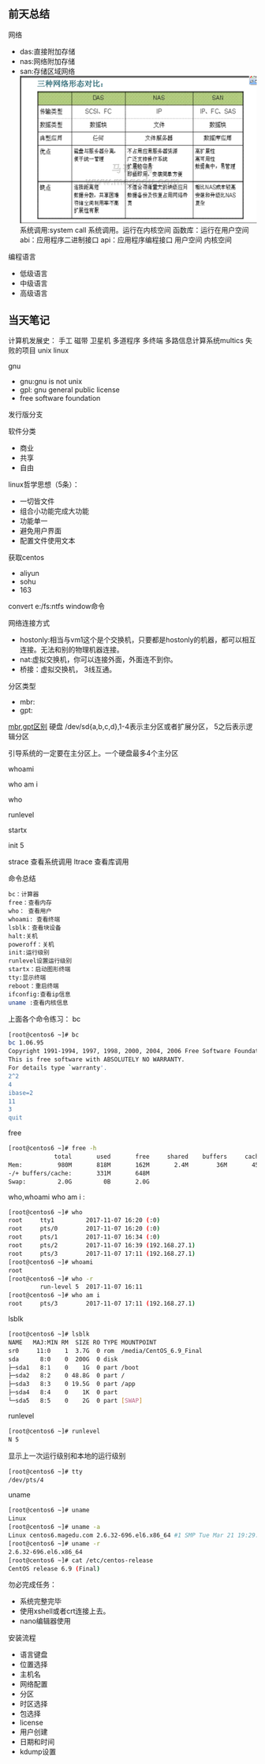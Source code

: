 ## 前天总结
网络
* das:直接附加存储
* nas:网络附加存储
* san:存储区域网络
![das-nas-san对比图](images/das-nas-san.png)
系统调用:system call 系统调用。运行在内核空间
函数库：运行在用户空间
abi：应用程序二进制接口
api：应用程序编程接口
用户空间
内核空间

编程语言
*   低级语言
*   中级语言
*   高级语言

## 当天笔记
计算机发展史：
手工
磁带
卫星机
多道程序
多终端
多路信息计算系统multics 失败的项目
unix
linux

gnu
* gnu:gnu is not unix 
* gpl: gnu general public license
* free software foundation


发行版分支


软件分类
* 商业
* 共享
* 自由

linux哲学思想（5条）：
* 一切皆文件
* 组合小功能完成大功能
* 功能单一
* 避免用户界面
* 配置文件使用文本

获取centos
* aliyun
* sohu
* 163


convert e:/fs:ntfs window命令

网络连接方式
* hostonly:相当与vm1这个是个交换机，只要都是hostonly的机器，都可以相互连接。无法和别的物理机器连接。
* nat:虚拟交换机，你可以连接外面，外面连不到你。
* 桥接：虚拟交换机， 3线互通。

分区类型
* mbr:
* gpt:

[mbr,gpt区别](http://www.xitongcheng.com/jiaocheng/xtazjc_article_15051.html)
硬盘
/dev/sd{a,b,c,d},1-4表示主分区或者扩展分区， 5之后表示逻辑分区

引导系统的一定要在主分区上。一个硬盘最多4个主分区

whoami 

who am i 

who 

runlevel

startx

init 5

strace 查看系统调用
ltrace 查看库调用


命令总结
```bash
bc：计算器
free：查看内存
who： 查看用户
whoami: 查看终端
lsblk：查看块设备
halt:关机
poweroff：关机
init:运行级别
runlevel设置运行级别
startx：启动图形终端
tty:显示终端
reboot：重启终端
ifconfig:查看ip信息
uname :查看内核信息
```

上面各个命令练习：
bc
```bash
[root@centos6 ~]# bc 
bc 1.06.95
Copyright 1991-1994, 1997, 1998, 2000, 2004, 2006 Free Software Foundation, Inc.
This is free software with ABSOLUTELY NO WARRANTY.
For details type `warranty'. 
2^2
4
ibase=2
11
3
quit

```
free
```bash
[root@centos6 ~]# free -h
             total       used       free     shared    buffers     cached
Mem:          980M       818M       162M       2.4M        36M       450M
-/+ buffers/cache:       331M       648M
Swap:         2.0G         0B       2.0G

```
who,whoami who am i :
``` bash
[root@centos6 ~]# who
root     tty1         2017-11-07 16:20 (:0)
root     pts/0        2017-11-07 16:20 (:0)
root     pts/1        2017-11-07 16:34 (:0)
root     pts/2        2017-11-07 16:39 (192.168.27.1)
root     pts/3        2017-11-07 17:11 (192.168.27.1)
[root@centos6 ~]# whoami
root
[root@centos6 ~]# who -r
         run-level 5  2017-11-07 16:11
[root@centos6 ~]# who am i
root     pts/3        2017-11-07 17:11 (192.168.27.1)

```

lsblk
```bash
[root@centos6 ~]# lsblk
NAME   MAJ:MIN RM  SIZE RO TYPE MOUNTPOINT
sr0     11:0    1  3.7G  0 rom  /media/CentOS_6.9_Final
sda      8:0    0  200G  0 disk 
├─sda1   8:1    0    1G  0 part /boot
├─sda2   8:2    0 48.8G  0 part /
├─sda3   8:3    0 19.5G  0 part /app
├─sda4   8:4    0    1K  0 part 
└─sda5   8:5    0    2G  0 part [SWAP]

```

runlevel
```bash
[root@centos6 ~]# runlevel
N 5

```
显示上一次运行级别和本地的运行级别
```bash
[root@centos6 ~]# tty
/dev/pts/4

```
uname
```bash
[root@centos6 ~]# uname 
Linux
[root@centos6 ~]# uname -a
Linux centos6.magedu.com 2.6.32-696.el6.x86_64 #1 SMP Tue Mar 21 19:29:05 UTC 2017 x86_64 x86_64 x86_64 GNU/Linux
[root@centos6 ~]# uname -r
2.6.32-696.el6.x86_64
[root@centos6 ~]# cat /etc/centos-release 
CentOS release 6.9 (Final)

```

勿必完成任务： 
* 系统完整完毕
* 使用xshell或者crt连接上去。
* nano编辑器使用

安装流程
* 语言键盘
* 位置选择
* 主机名
* 网络配置
* 分区
* 时区选择
* 包选择
* license
* 用户创建
* 日期和时间
* kdump设置

